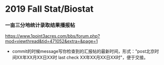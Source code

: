 # 2019 Fall Stat/Biostat
### 一亩三分地统计录取结果播报帖

https://www.1point3acres.com/bbs/forum.php?mod=viewthread&tid=471052&extra=&page=1

* commit的时候message写你检查到的汇报帖的最新时间，形式："post北京时间XX年XX月XX日XX时 last check XX年XX月XX日XX时"，便于交接。


